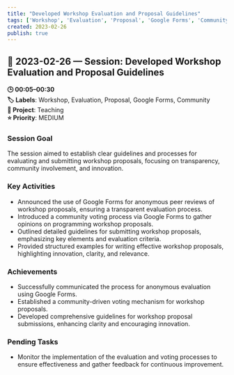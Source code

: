 ```yaml
---
title: "Developed Workshop Evaluation and Proposal Guidelines"
tags: ['Workshop', 'Evaluation', 'Proposal', 'Google Forms', 'Community']
created: 2023-02-26
publish: true
---
```


## 📅 2023-02-26 — Session: Developed Workshop Evaluation and Proposal Guidelines

**🕒 00:05–00:30**  
**🏷️ Labels**: Workshop, Evaluation, Proposal, Google Forms, Community  
**📂 Project**: Teaching  
**⭐ Priority**: MEDIUM  


### Session Goal
The session aimed to establish clear guidelines and processes for evaluating and submitting workshop proposals, focusing on transparency, community involvement, and innovation.

### Key Activities
- Announced the use of Google Forms for anonymous peer reviews of workshop proposals, ensuring a transparent evaluation process.
- Introduced a community voting process via Google Forms to gather opinions on programming workshop proposals.
- Outlined detailed guidelines for submitting workshop proposals, emphasizing key elements and evaluation criteria.
- Provided structured examples for writing effective workshop proposals, highlighting innovation, clarity, and relevance.

### Achievements
- Successfully communicated the process for anonymous evaluation using Google Forms.
- Established a community-driven voting mechanism for workshop proposals.
- Developed comprehensive guidelines for workshop proposal submissions, enhancing clarity and encouraging innovation.

### Pending Tasks
- Monitor the implementation of the evaluation and voting processes to ensure effectiveness and gather feedback for continuous improvement.
